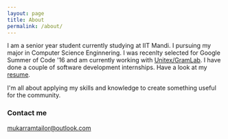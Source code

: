 ```yaml
---
layout: page
title: About
permalink: /about/
---
```


I am a senior year student currently studying at IIT Mandi. I pursuing my major in Computer Science Enginnering. I was recenlty selected for Google Summer of Code '16 and am currently working with [Unitex/GramLab](https://github.com/UnitexGramLab). I have done a couple of software development internships. Have a look at my [resume]().

I'm all about applying my skills and knowledge to create something useful for the community. 

### Contact me

[mukarramtailor@outlook.com](mailto:mukarramtailor@outlook.com)
